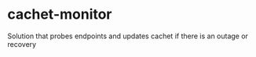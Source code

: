 # cachet-monitor
Solution that probes endpoints and updates cachet if there is an outage or recovery
